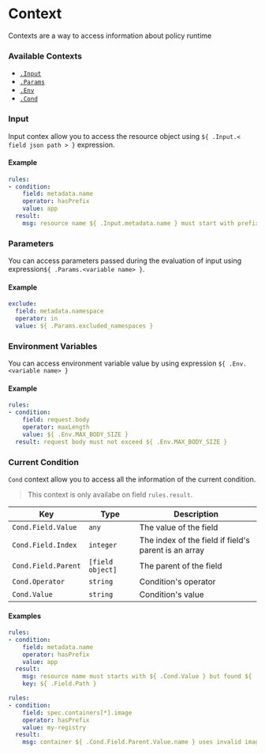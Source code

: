 
# Context

Contexts are a way to access information about policy runtime

### Available Contexts
- [`.Input`](#input)
- [`.Params`](#parameters)
- [`.Env`](#environment-variables)
- [`.Cond`](#current-condition)

### Input

Input contex allow you to access the resource object using ```${ .Input.< field json path > }``` expression.

#### Example

```yaml
rules:
- condition:
    field: metadata.name
    operator: hasPrefix
    value: app
  result:
    msg: resource name ${ .Input.metadata.name } must start with prefix 'app'
```

### Parameters

You can access parameters passed during the evaluation of input using expression`${ .Params.<variable name> }`.

#### Example

```yaml
exclude:
  field: metadata.namespace
  operator: in
  value: ${ .Params.excluded_namespaces }
```

### Environment Variables 

You can access environment variable value by using expression `${ .Env.<variable name> }`

#### Example


```yaml
rules:
- condition:
    field: request.body
    operator: maxLength
    value: ${ .Env.MAX_BODY_SIZE }
  result: request body must not exceed ${ .Env.MAX_BODY_SIZE } 
```

### Current Condition

`Cond` context allow you to access all the information of the current condition.

> This context is only availabe on field `rules.result`.


| Key                              | Type              | Description                                           |
|----------------------------------|-------------------|-------------------------------------------------------|
| `Cond.Field.Value`               | `any`             | The value of the field                                |
| `Cond.Field.Index`               | `integer`         | The index of the field if field's parent is an array  |
| `Cond.Field.Parent`              | `[field object]`  | The parent of the field                               |
| `Cond.Operator`                  | `string`          | Condition's operator                                  |
| `Cond.Value`                     | `string`          | Condition's value                                     |


#### Examples

```yaml
rules:
- condition:
    field: metadata.name
    operator: hasPrefix
    value: app
  result:
    msg: resource name must starts with ${ .Cond.Value } but found ${ .Cond.Field.Value }
    key: ${ .Field.Path }
```

```yaml
rules:
- condition:
    field: spec.containers[*].image
    operator: hasPrefix
    value: my-registry
  result:
    msg: container ${ .Cond.Field.Parent.Value.name } uses invalid image registry 
```

